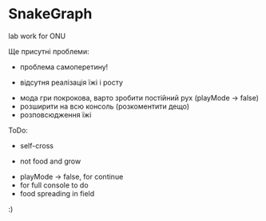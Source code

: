 # SnakeGraph
lab work for ONU

Ще присутні проблеми:

- проблема самоперетину!
+ відсутня реалізація їжі і росту
- мода гри покрокова, варто зробити постійний рух (playMode -> false)
- розширити на всю консоль (розкоментити дещо)
- розповсюдження їжі

ToDo:

- self-cross
+ not food and grow
- playMode -> false, for continue
- for full console to do
- food spreading in field

:)
